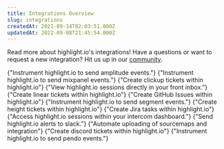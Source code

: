 ```yaml
---
title: Integrations Overview
slug: integrations
createdAt: 2021-09-14T02:03:51.000Z
updatedAt: 2022-09-08T21:45:54.000Z
---
```


Read more about highlight.io's integrations! Have a questions or want to request a new integration? Hit us up in our [community](https://highlight.io/community).

<DocsCardGroup>
    <DocsCard title="Amplitude."  href="./amplitude-integration.md">
        {"Instrument highlight.io to send amplitude events."}
    </DocsCard>
    <DocsCard title="Mixpanel."  href="./mixpanel-integration.md">
        {"Instrument highlight.io to send mixpanel events."}
    </DocsCard>
    <DocsCard title="Clickup."  href="./clickup-integration.md">
        {"Create clickup tickets within highlight.io"}
    </DocsCard>
    <DocsCard title="Front."   href="./front-integration.md">
        {"View highlight.io sessions directly in your front inbox."}
    </DocsCard>
    <DocsCard title="Linear."  href="./linear-integration.md">
        {"Create linear tickets within highlight.io"}
    </DocsCard>
    <DocsCard title="GitHub."  href="./github-integration.md">
        {"Create GitHub Issues within highlight.io"}
    </DocsCard>
    <DocsCard title="Segment."  href="./segment-integration.md">
        {"Instrument highlight.io to send segment events."}
    </DocsCard>
    <DocsCard title="Height."  href="./height-integration.md">
        {"Create height tickets within highlight.io"}
    </DocsCard>
    <DocsCard title="Jira."  href="./jira-integration.md">
        {"Create Jira tasks within highlight.io"}
    </DocsCard>
    <DocsCard title="Intercom."  href="./intercom-integration.md">
        {"Access highlight.io sessions within your intercom dashboard."}
    </DocsCard>
    <DocsCard title="Slack."   href="./slack-integration.md">
        {"Send highlight.io alerts to slack."}
    </DocsCard>
    <DocsCard title="Vercel."  href="./vercel-integration.md">
        {"Automate uploading of sourcemaps and integration"}
    </DocsCard>
    <DocsCard title="Discord."  href="./discord-integration.md">
        {"Create discord tickets within highlight.io"}
    </DocsCard>
    <DocsCard title="Pendo."  href="./pendo-integration.md">
        {"Instrument highlight.io to send pendo events."}
    </DocsCard>
</DocsCardGroup>

